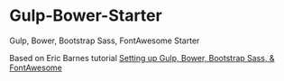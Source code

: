 Gulp-Bower-Starter
==================

Gulp, Bower, Bootstrap Sass, FontAwesome Starter

Based on Eric Barnes tutorial [Setting up Gulp, Bower, Bootstrap Sass, & FontAwesome](http://ericlbarnes.com/setting-gulp-bower-bootstrap-sass-fontawesome/)
